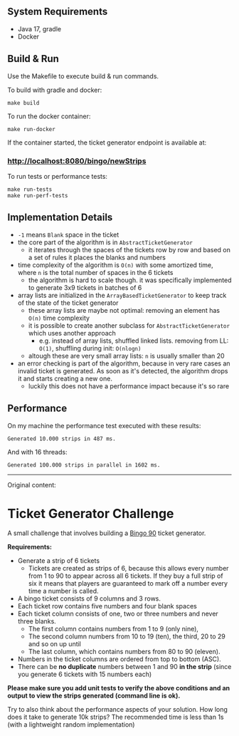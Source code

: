 
## System Requirements
- Java 17, gradle
- Docker

## Build & Run
Use the Makefile to execute build & run commands.

To build with gradle and docker:
```shell
make build
```

To run the docker container:
```shell
make run-docker
```
If the container started, the ticket generator endpoint is available at:

### [http://localhost:8080/bingo/newStrips](http://localhost:8080/bingo/newStrips)

To run tests or performance tests:
```shell
make run-tests
make run-perf-tests
```

## Implementation Details
- `-1` means `Blank` space in the ticket
- the core part of the algorithm is in `AbstractTicketGenerator`
  - it iterates through the spaces of the tickets row by row and based on a set of rules it places the blanks and numbers
- time complexity of the algorithm is `O(n)` with some amortized time, where `n` is the total number of spaces in the 6 tickets
  - the algorithm is hard to scale though. it was specifically implemented to generate 3x9 tickets in batches of 6
- array lists are initialized in the `ArrayBasedTicketGenerator` to keep track of the state of the ticket generator
  - these array lists are maybe not optimal: removing an element has `O(n)` time complexity
  - it is possible to create another subclass for `AbstractTicketGenerator` which uses another approach
    - e.g. instead of array lists, shuffled linked lists. removing from LL: `O(1)`, shuffling during init: `O(nlogn)`
  - altough these are very small array lists: `n` is usually smaller than 20
- an error checking is part of the algorithm, because in very rare cases an invalid ticket is generated. 
As soon as it's detected, the algorithm drops it and starts creating a new one. 
  - luckily this does not have a performance impact because it's so rare

## Performance
On my machine the performance test executed with these results:

`Generated 10.000 strips in 487 ms.`

And with 16 threads:

`Generated 100.000 strips in parallel in 1602 ms.`

------
Original content:
# Ticket Generator Challenge

A small challenge that involves building a [Bingo 90](https://en.wikipedia.org/wiki/Bingo_(United_Kingdom)) ticket generator.

**Requirements:**

* Generate a strip of 6 tickets
  - Tickets are created as strips of 6, because this allows every number from 1 to 90 to appear across all 6 tickets. If they buy a full strip of six it means that players are guaranteed to mark off a number every time a number is called.
* A bingo ticket consists of 9 columns and 3 rows.
* Each ticket row contains five numbers and four blank spaces
* Each ticket column consists of one, two or three numbers and never three blanks.
  - The first column contains numbers from 1 to 9 (only nine),
  - The second column numbers from 10 to 19 (ten), the third, 20 to 29 and so on up until
  - The last column, which contains numbers from 80 to 90 (eleven).
* Numbers in the ticket columns are ordered from top to bottom (ASC).
* There can be **no duplicate** numbers between 1 and 90 **in the strip** (since you generate 6 tickets with 15 numbers each)

**Please make sure you add unit tests to verify the above conditions and an output to view the strips generated (command line is ok).**

Try to also think about the performance aspects of your solution. How long does it take to generate 10k strips? 
The recommended time is less than 1s (with a lightweight random implementation)

